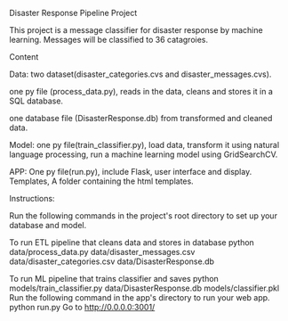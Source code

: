 Disaster Response Pipeline Project

This project is a message classifier for disaster response by machine learning. Messages will be classified to 36 catagroies.



Content

Data: two dataset(disaster_categories.cvs and disaster_messages.cvs).

one py file (process_data.py), reads in the data, cleans and stores it in a SQL database.

one database file (DisasterResponse.db) from transformed and cleaned data.

Model: 
one py file(train_classifier.py), load data, transform it using natural language processing, run a machine learning model using GridSearchCV.

APP: 
One py file(run.py), include Flask, user interface and display.
Templates, A folder containing the html templates.


Instructions:

Run the following commands in the project's root directory to set up your database and model.

To run ETL pipeline that cleans data and stores in database python data/process_data.py data/disaster_messages.csv data/disaster_categories.csv data/DisasterResponse.db

To run ML pipeline that trains classifier and saves python models/train_classifier.py data/DisasterResponse.db models/classifier.pkl
Run the following command in the app's directory to run your web app. python run.py
Go to http://0.0.0.0:3001/
